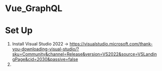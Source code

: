 # Vue_GraphQL

# Set Up
1. Install Visual Studio 2022 -> https://visualstudio.microsoft.com/thank-you-downloading-visual-studio/?sku=Community&channel=Release&version=VS2022&source=VSLandingPage&cid=2030&passive=false
3. 
